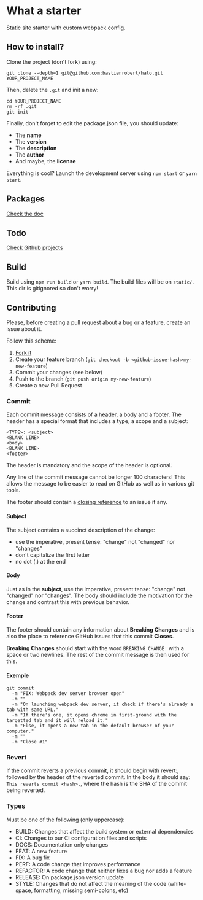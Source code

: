 # What a starter
Static site starter with custom webpack config.

## How to install?
Clone the project (don't fork) using:
```
git clone --depth=1 git@github.com:bastienrobert/halo.git YOUR_PROJECT_NAME
```

Then, delete the `.git` and init a new:
```
cd YOUR_PROJECT_NAME
rm -rf .git
git init
```

Finally, don't forget to edit the package.json file, you should update:
- The **name**
- The **version**
- The **description**
- The **author**
- And maybe, the **license**

Everything is cool? Launch the development server using `npm start` or `yarn start`.

## Packages
[Check the doc](https://github.com/bastienrobert/halo/wiki/Add-packages)

## Todo
[Check Github projects](https://github.com/bastienrobert/halo/projects)

## Build
Build using `npm run build` or `yarn build`. The build files will be on `static/`. This dir is gitignored so don't worry!

## Contributing
Please, before creating a pull request about a bug or a feature, create an issue about it.

Follow this scheme:
1. [Fork it](https://github.com/bastienrobert/halo/fork)
2. Create your feature branch (`git checkout -b <github-issue-hash>my-new-feature`)
3. Commit your changes (see below)
4. Push to the branch (`git push origin my-new-feature`)
5. Create a new Pull Request

### Commit
Each commit message consists of a header, a body and a footer. The header has a special format that includes a type, a scope and a subject:

```
<TYPE>: <subject>
<BLANK LINE>
<body>
<BLANK LINE>
<footer>
```

The header is mandatory and the scope of the header is optional.

Any line of the commit message cannot be longer 100 characters! This allows the message to be easier to read on GitHub as well as in various git tools.

The footer should contain a [closing reference](https://help.github.com/articles/closing-issues-via-commit-messages/) to an issue if any.

#### Subject
The subject contains a succinct description of the change:

* use the imperative, present tense: "change" not "changed" nor "changes"
* don't capitalize the first letter
* no dot (.) at the end

#### Body
Just as in the **subject**, use the imperative, present tense: "change" not "changed" nor "changes".
The body should include the motivation for the change and contrast this with previous behavior.

#### Footer
The footer should contain any information about **Breaking Changes** and is also the place to
reference GitHub issues that this commit **Closes**.

**Breaking Changes** should start with the word `BREAKING CHANGE:` with a space or two newlines. The rest of the commit message is then used for this.

#### Exemple
```
git commit
  -m "FIX: Webpack dev server browser open"
  -m ""
  -m "On launching webpack dev server, it check if there's already a tab with same URL."
  -m "If there's one, it opens chrome in first-ground with the targetted tab and it will reload it."
  -m "Else, it opens a new tab in the default browser of your computer."
  -m ""
  -m "Close #1"
```

### Revert
If the commit reverts a previous commit, it should begin with revert:, followed by the header of the reverted commit. In the body it should say: `This reverts commit <hash>.`, where the hash is the SHA of the commit being reverted.

### Types
Must be one of the following (only uppercase):

- BUILD: Changes that affect the build system or external dependencies
- CI: Changes to our CI configuration files and scripts
- DOCS: Documentation only changes
- FEAT: A new feature
- FIX: A bug fix
- PERF: A code change that improves performance
- REFACTOR: A code change that neither fixes a bug nor adds a feature
- RELEASE: On package.json version update
- STYLE: Changes that do not affect the meaning of the code (white-space, formatting, missing semi-colons, etc)
